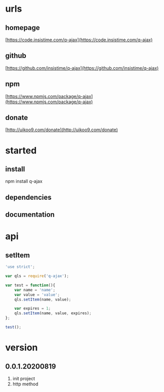 # urls
## homepage
[https://code.insistime.com/q-ajax](https://code.insistime.com/q-ajax)

## github
[https://github.com/insistime/q-ajax](https://github.com/insistime/q-ajax)

## npm
[https://www.npmjs.com/package/q-ajax](https://www.npmjs.com/package/q-ajax)

## donate
[http://uikoo9.com/donate](http://uikoo9.com/donate)

# started
## install
npm install q-ajax

## dependencies

## documentation

# api
## setItem
```javascript
'use strict';

var qls = require('q-ajax');

var test = function(){
	var name = 'name';
	var value = 'value';
	qls.setItem(name, value);

	var expires = 1;
	qls.setItem(name, value, expires);
};

test();
```

# version
## 0.0.1.20200819
1. init project
2. http method